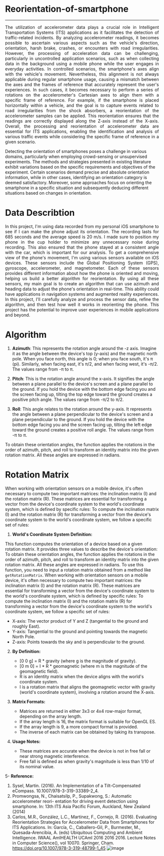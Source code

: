 # Reorientation-of-smartphone

---
<p align="justify">
The utilization of accelerometer data plays a crucial role in Intelligent Transportation Systems (ITS) applications as it facilitates the detection of traffic-related incidents. By analyzing accelerometer readings, it becomes possible to ascertain various aspects such as the vehicle's direction, orientation, harsh brake, crashes, or encounters with road irregularities. However, the processing of acceleration data can be challenging, particularly in uncontrolled application scenarios, such as when collecting data in the background using a mobile phone while the user engages in everyday activities. In controlled scenarios, the smartphone's axes align with the vehicle's movement. Nevertheless, this alignment is not always applicable during regular smartphone usage, causing a mismatch between the axes and the frames of reference that accurately represent the user's experiences. In such cases, it becomes necessary to perform a series of rotations on the accelerometer's Cartesian axes to align them with a specific frame of reference. For example, if the smartphone is placed horizontally within a vehicle, and the goal is to capture events related to road irregularities from the shock absorbers, a reorientation of the accelerometer samples can be applied. This reorientation ensures that the readings are correctly displayed along the Z-axis instead of the X-axis. Overall, the processing and reorientation of accelerometer data are essential for ITS applications, enabling the identification and analysis of various traffic events while considering the specific frame of reference in a given scenario.

Detecting the orientation of smartphones poses a challenge in various domains, particularly when employing crowd-sensing or unsupervised experiments. The methods and strategies presented in existing literature exhibit variations based on the specific requirements and objectives of the experiment. Certain scenarios demand precise and absolute orientation information, while in other cases, identifying an orientation category is deemed satisfactory. Moreover, some approaches focus on orienting the smartphone in a specific situation and subsequently deducing different situations based on changes in orientation.

# Data Describtion

<p align="justify">
In this project, I'm using data recorded from my personal iOS smartphone to see if I can make the phone adjust its orientation. The recording lasts for 685 seconds and the average speed is 20 m/s. I made sure to position my phone in the cup holder to minimize any unnecessary noise during recording. This also ensured that the phone stayed at a consistent angle with the car, which is important for our analysis. To get a comprehensive view of the phone's movement, I'm using various sensors available on iOS devices. These sensors include the Global Positioning System (GPS), gyroscope, accelerometer, and magnetometer. Each of these sensors provides different information about how the phone is oriented and moving, helping us build a better algorithm for reorientation. By using all these sensors, my main goal is to create an algorithm that can use azimuth and heading data to adjust the phone's orientation in real-time. This ability could have applications in navigation systems and augmented reality experiences. In this project, I'll carefully analyze and process the sensor data, refine the algorithm, and then test how well it works in reorienting the phone. This project has the potential to improve user experiences in mobile applications and beyond.


# Algorithm 

1. **Azimuth**: This represents the rotation angle around the -z axis. Imagine it as the angle between the device's top (y-axis) and the magnetic north pole. When you face north, this angle is 0; when you face south, it's π (pi). Similarly, when facing east, it's π/2, and when facing west, it's -π/2. The values range from -π to π.

2. **Pitch**: This is the rotation angle around the x-axis. It signifies the angle between a plane parallel to the device's screen and a plane parallel to the ground. If you hold the device with the bottom edge facing you and the screen facing up, tilting the top edge toward the ground creates a positive pitch angle. The values range from -π/2 to π/2.

3. **Roll**: This angle relates to the rotation around the y-axis. It represents the angle between a plane perpendicular to the device's screen and a plane perpendicular to the ground. If you hold the device with the bottom edge facing you and the screen facing up, tilting the left edge toward the ground creates a positive roll angle. The values range from -π to π.

To obtain these orientation angles, the function applies the rotations in the order of azimuth, pitch, and roll to transform an identity matrix into the given rotation matrix. All these angles are expressed in radians.

# Rotation Matrix

When working with orientation sensors on a mobile device, it's often necessary to compute two important matrices: the inclination matrix (I) and the rotation matrix (R). These matrices are essential for transforming a vector from the device's coordinate system to the world's coordinate system, which is defined by specific rules:
To compute the inclination matrix (I) and the rotation matrix (R) for transforming a vector from the device's coordinate system to the world's coordinate system, we follow a specific set of rules:


1. **World's Coordinate System Definition:**

This function computes the orientation of a device based on a given rotation matrix. It provides three values to describe the device's orientation: To obtain these orientation angles, the function applies the rotations in the order of azimuth, pitch, and roll to transform an identity matrix into the given rotation matrix. All these angles are expressed in radians. To use this function, you need to input a rotation matrix obtained from a method like `getRotationMatrix`.
When working with orientation sensors on a mobile device, it's often necessary to compute two important matrices: the inclination matrix (I) and the rotation matrix (R). These matrices are essential for transforming a vector from the device's coordinate system to the world's coordinate system, which is defined by specific rules: To compute the inclination matrix (I) and the rotation matrix (R) for transforming a vector from the device's coordinate system to the world's coordinate system, we follow a specific set of rules:
   
   - X-axis: The vector product of Y and Z (tangential to the ground and roughly East).
   - Y-axis: Tangential to the ground and pointing towards the magnetic North Pole.
   - Z-axis: Points towards the sky and is perpendicular to the ground.

2. **By Definition:**

   - [0 0 g] = R * gravity (where g is the magnitude of gravity).
   - [0 m 0] = I * R * geomagnetic (where m is the magnitude of the geomagnetic field).
   - R is an identity matrix when the device aligns with the world's coordinate system.
   - I is a rotation matrix that aligns the geomagnetic vector with gravity (world's coordinate system), involving a rotation around the X-axis.

3. **Matrix Formats:**
   
   - Matrices are returned in either 3x3 or 4x4 row-major format, depending on the array length.
   - If the array length is 16, the matrix format is suitable for OpenGL ES.
   - If the array length is 9, a more compact format is provided.
   - The inverse of each matrix can be obtained by taking its transpose.

4. **Usage Notes:**


   - These matrices are accurate when the device is not in free fall or near strong magnetic interference.
   - Free fall is defined as when gravity's magnitude is less than 1/10 of its nominal value.

5- **Reference:**

1.	Sysel, Martin. (2016). An Implementation of a Tilt-Compensated eCompass. 10.1007/978-3-319-33389-2_4.
2.	Promwongsa, N., Chaisatsilp, P., Supakwong, S.: Automatic accelerometer reori- entation for driving event detection using smartphone. In: 13th ITS Asia Pacific Forum, Auckland, New Zealand (2014) 
3.	Carlos, M.R., González, L.C., Martínez, F., Cornejo, R. (2016). Evaluating Reorientation Strategies for Accelerometer Data from Smartphones for ITS Applications. In: García, C., Caballero-Gil, P., Burmester, M., Quesada-Arencibia, A. (eds) Ubiquitous Computing and Ambient Intelligence. IWAAL AmIHEALTH UCAmI 2016 2016 2016. Lecture Notes in Computer Science(), vol 10070. Springer, Cham. https://doi.org/10.1007/978-3-319-48799-1_45
![image](https://github.com/Slmaking/Reorientation-of-smartphone/assets/58626257/5083ca12-a931-45a6-8189-3bb3092bdd3f)

</p>


